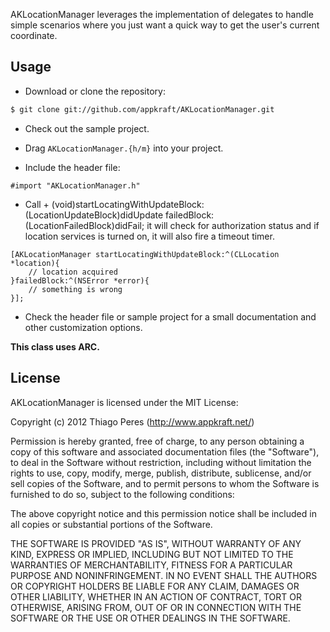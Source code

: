 AKLocationManager leverages the implementation of delegates to handle simple scenarios where you just want a quick way to get the user's current coordinate.

## Usage

- Download or clone the repository:

```bash
$ git clone git://github.com/appkraft/AKLocationManager.git
```

- Check out the sample project.

- Drag ```AKLocationManager.{h/m}``` into your project.

- Include the header file:

```objc
#import "AKLocationManager.h"
```

- Call + (void)startLocatingWithUpdateBlock:(LocationUpdateBlock)didUpdate failedBlock:(LocationFailedBlock)didFail; it will check for authorization status and if location services is turned on, it will also fire a timeout timer.  

```objc
[AKLocationManager startLocatingWithUpdateBlock:^(CLLocation *location){
    // location acquired
}failedBlock:^(NSError *error){
    // something is wrong
}];
```

- Check the header file or sample project for a small documentation and other customization options.

**This class uses ARC.**

## License

AKLocationManager is licensed under the MIT License:

  Copyright (c) 2012 Thiago Peres (http://www.appkraft.net/)

  Permission is hereby granted, free of charge, to any person obtaining a copy
  of this software and associated documentation files (the "Software"), to deal
  in the Software without restriction, including without limitation the rights
  to use, copy, modify, merge, publish, distribute, sublicense, and/or sell
  copies of the Software, and to permit persons to whom the Software is
  furnished to do so, subject to the following conditions:

  The above copyright notice and this permission notice shall be included in
  all copies or substantial portions of the Software.

  THE SOFTWARE IS PROVIDED "AS IS", WITHOUT WARRANTY OF ANY KIND, EXPRESS OR
  IMPLIED, INCLUDING BUT NOT LIMITED TO THE WARRANTIES OF MERCHANTABILITY,
  FITNESS FOR A PARTICULAR PURPOSE AND NONINFRINGEMENT. IN NO EVENT SHALL THE
  AUTHORS OR COPYRIGHT HOLDERS BE LIABLE FOR ANY CLAIM, DAMAGES OR OTHER
  LIABILITY, WHETHER IN AN ACTION OF CONTRACT, TORT OR OTHERWISE, ARISING FROM,
  OUT OF OR IN CONNECTION WITH THE SOFTWARE OR THE USE OR OTHER DEALINGS IN
  THE SOFTWARE.